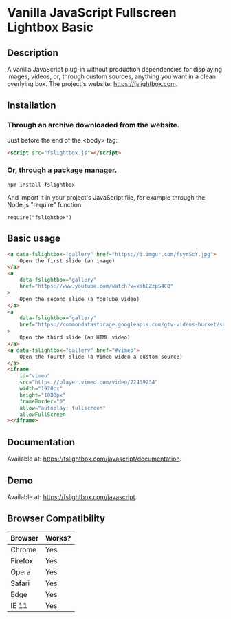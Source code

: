 # Vanilla JavaScript Fullscreen Lightbox Basic

## Description

A vanilla JavaScript plug-in without production dependencies for displaying images, videos, or, through custom sources,
anything you want in a clean overlying box.
The project's website: https://fslightbox.com.

## Installation

### Through an archive downloaded from the website.

Just before the end of the &lt;body&gt; tag:

```html
<script src="fslightbox.js"></script>
```

### Or, through a package manager.

```
npm install fslightbox
```

And import it in your project's JavaScript file, for example through the Node.js "require" function:

```
require("fslightbox")
```

## Basic usage

```html
<a data-fslightbox="gallery" href="https://i.imgur.com/fsyrScY.jpg">
	Open the first slide (an image)
</a>
<a 
	data-fslightbox="gallery"
	href="https://www.youtube.com/watch?v=xshEZzpS4CQ"
>
	Open the second slide (a YouTube video)
</a>
<a
	data-fslightbox="gallery"
	href="https://commondatastorage.googleapis.com/gtv-videos-bucket/sample/BigBuckBunny.mp4"
>
	Open the third slide (an HTML video)
</a>
<a data-fslightbox="gallery" href="#vimeo">
	Open the fourth slide (a Vimeo video—a custom source)
</a>
<iframe
	id="vimeo"
	src="https://player.vimeo.com/video/22439234"
	width="1920px"
	height="1080px"
	frameBorder="0"
	allow="autoplay; fullscreen"
	allowFullScreen
></iframe>
```

## Documentation

Available at: https://fslightbox.com/javascript/documentation.

## Demo

Available at: https://fslightbox.com/javascript.

## Browser Compatibility

| Browser | Works? |
|---------|--------|
| Chrome  | Yes    |
| Firefox | Yes    |
| Opera   | Yes    |
| Safari  | Yes    |
| Edge    | Yes    |
| IE 11   | Yes    |